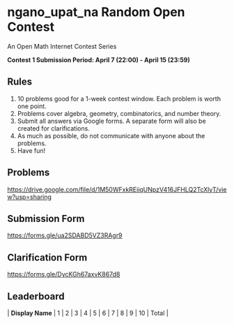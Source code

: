 # ngano_upat_na Random Open Contest
An Open Math Internet Contest Series

**Contest 1 Submission Period: April 7 (22:00) - April 15 (23:59)**

## Rules
1. 10 problems good for a 1-week contest window. Each problem is worth one point.
2. Problems cover algebra, geometry, combinatorics, and number theory.
3. Submit all answers via Google forms. A separate form will also be created for clarifications.
4. As much as possible, do not communicate with anyone about the problems.
5. Have fun!

## Problems
https://drive.google.com/file/d/1M50WFxkREiiqUNpzV416JFHLQ2TcXlyT/view?usp=sharing

## Submission Form
https://forms.gle/ua2SDABD5VZ3RAgr9

## Clarification Form
https://forms.gle/DycKGh67axvK867d8

## Leaderboard
| **Display Name** | 1 | 2 | 3 | 4 | 5 | 6 | 7 | 8 | 9 | 10 | Total |

